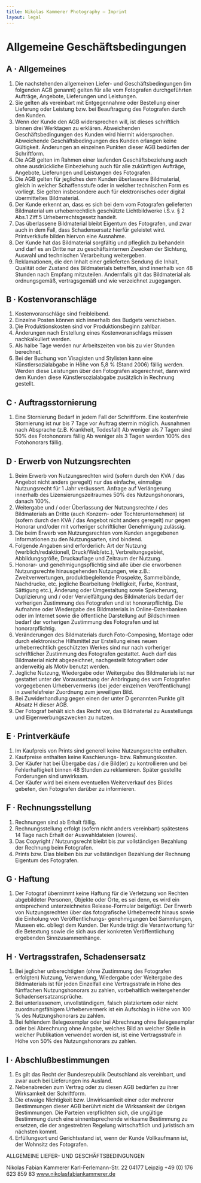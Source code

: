 ```yaml
---
title: Nikolas Kammerer Photography – Imprint
layout: legal
---
```


# Allgemeine Geschäftsbedingungen

## A · Allgemeines
1. Die nachstehenden allgemeinen Liefer- und Geschäftsbedingungen (im folgenden AGB genannt) gelten für alle vom Fotografen durchgeführten Aufträge, Angebote, Lieferungen und Leistungen.
2. Sie gelten als vereinbart mit Entgegennahme oder Bestellung einer Lieferung oder Leistung bzw. bei Beauftragung des Fotografen durch den Kunden.
3. Wenn der Kunde den AGB widersprechen will, ist dieses
schriftlich binnen drei Werktagen zu erklären. Abweichenden
Geschäftsbedingungen des Kunden wird hiermit widersprochen.
Abweichende Geschäftsbedingungen des Kunden erlangen keine
Gültigkeit. Änderungen an einzelnen Punkten dieser AGB bedürfen
der Schriftform.
4. Die AGB gelten im Rahmen einer laufenden Geschäftsbeziehung
auch ohne ausdrückliche Einbeziehung auch für alle zukünftigen
Aufträge, Angebote, Lieferungen und Leistungen des Fotografen.
5. Die AGB gelten für jegliches dem Kunden überlassene
Bildmaterial, gleich in welcher Schaffensstufe oder in welcher
technischen Form es vorliegt. Sie gelten insbesondere auch für
elektronisches oder digital übermitteltes Bildmaterial.
6. Der Kunde erkennt an, dass es sich bei dem vom Fotografen
gelieferten Bildmaterial um urheberrechtlich geschützte
Lichtbildwerke i.S.v. § 2 Abs.1 Ziff.5 Urheberrechtsgesetz handelt.
7. Das überlassene Bildmaterial bleibt Eigentum des Fotografen,
und zwar auch in dem Fall, dass Schadensersatz hierfür geleistet
wird. Printverkäufe bilden hiervon eine Ausnahme.
8. Der Kunde hat das Bildmaterial sorgfältig und pfleglich zu
behandeln und darf es an Dritte nur zu geschäftsinternen Zwecken
der Sichtung, Auswahl und technischen Verarbeitung weitergeben.
9. Reklamationen, die den Inhalt einer gelieferten Sendung die
Inhalt, Qualität oder Zustand des Bildmaterials betreffen, sind
innerhalb von 48 Stunden nach Empfang mitzuteilen. Andernfalls
gilt das Bildmaterial als ordnungsgemäß, vertragsgemäß und wie
verzeichnet zugegangen.

## B · Kostenvoranschläge
1. Kostenvoranschläge sind freibleibend.
2. Einzelne Posten können sich innerhalb des Budgets verschieben.
3. Die Produktionskosten sind vor Produktionsbeginn zahlbar.
4. Änderungen nach Erstellung eines Kostenvoranschlags müssen
nachkalkuliert werden.
5. Als halbe Tage werden nur Arbeitszeiten von bis zu vier Stunden
berechnet.
6. Bei der Buchung von Visagisten und Stylisten kann eine
Künstlersozialabgabe in Höhe von 5,8 % (Stand 2006) fällig werden.
Werden diese Leistungen über den Fotografen abgerechnet, dann
wird dem Kunden diese Künstlersozialabgabe zusätzlich in
Rechnung gestellt.

## C · Auftragsstornierung
1. Eine Stornierung Bedarf in jedem Fall der Schriftform. Eine
kostenfreie Stornierung ist nur bis 7 Tage vor Auftrag stermin
möglich. Ausnahmen nach Absprache (z.B. Krankheit, Todesfall)
Ab weniger als 7 Tagen sind 50% des Fotohonorars fällig
Ab weniger als 3 Tagen werden 100% des Fotohonorars fällig.

## D · Erwerb von Nutzungsrechten
1. Beim Erwerb von Nutzungsrechten wird (sofern durch den KVA /
das Angebot nicht anders geregelt) nur das einfache, einmalige
Nutzungsrecht für 1 Jahr veräussert. Anfrage auf Verlängerung
innerhalb des Lizensierungszeitraumes 50% des Nutzungshonorars,
danach 100%.
2. Weitergabe und / oder Überlassung der Nutzungsrechte / des
Bildmaterials an Dritte (auch Konzern- oder Tochterunternehmen)
ist (sofern durch den KVA / das Angebot nicht anders geregelt) nur
gegen Honorar und/oder mit vorheriger schriftlicher Genehmigung
zulässig.
3. Die beim Erwerb von Nutzungsrechten vom Kunden
angegebenen Informationen zu den Nutzungsarten, sind bindend.
4. Folgende Angaben sind erforderlich: Art der Nutzung
(werblich/redaktionell, Druck/Web/etc.), Verbreitungsgebiet,
Abbildungsgröße, Druckauflage und Zeitraum der Nutzung.
5. Honorar- und genehmigungspflichtig sind alle über die
erworbenen Nutzungsrechte hinausgehenden Nutzungen,
wie z.B.: Zweitverwertungen, produktbegleitende Prospekte,
Sammelbände, Nachdrucke, etc. jegliche Bearbeitung (Helligkeit,
Farbe, Kontrast, Sättigung etc.), Änderung oder Umgestaltung sowie
Speicherung, Duplizierung und / oder Vervielfältgung des Bildmaterials
bedarf der vorherigen Zustimmung des Fotografen und ist
honorarpflichtig. Die Aufnahme oder Wiedergabe des Bildmaterials
in Online-Datenbanken oder im Internet sowie die öffentliche
Darstellung auf Bildschirmen bedarf der vorherigen Zustimmung
des Fotografen und ist honorarpflichtig.
6. Veränderungen des Bildmaterials durch Foto-Composing, Montage
oder durch elektronische Hilfsmittel zur Erstellung eines neuen
urheberrechtlich geschützten Werkes sind nur nach vorheriger
schriftlicher Zustimmung des Fotografen gestattet.
Auch darf das Bildmaterial nicht abgezeichnet, nachgestellt
fotografiert oder anderweitig als Motiv benutzt werden.
7. Jegliche Nutzung, Wiedergabe oder Weitergabe des
Bildmaterials ist nur gestattet unter der Voraussetzung der
Anbringung des vom Fotografen vorgegebenen Urhebervermerks
(bei jeder einzelnen Veröffentlichung) in zweifelsfreier Zuordnung
zum jeweiligen Bild.
8. Bei Zuwiderhandlung gegen einen der unter D genannten Punkte
gilt Absatz H dieser AGB.
9. Der Fotograf behält sich das Recht vor, das Bildmaterial zu
Ausstellungs und Eigenwerbungszwecken zu nutzen.

## E · Printverkäufe
1. Im Kaufpreis von Prints sind generell keine Nutzungsrechte
enthalten.
2. Kaufpreise enthalten keine Kaschierungs- bzw. Rahmungskosten.
3. Der Käufer hat bei Übergabe das / die Bild(er) zu kontrollieren
und bei Fehlerhaftigkeit binnen 48 Stunden zu reklamieren. Später
gestellte Forderungen sind unwirksam.
4. Der Käufer wird bei einem eventuellen Weiterverkauf des Bildes
gebeten, den Fotografen darüber zu informieren.

## F · Rechnungsstellung
1. Rechnungen sind ab Erhalt fällig.
2. Rechnungsstellung erfolgt (sofern nicht anders vereinbart)
spätestens 14 Tage nach Erhalt der Auswahldateien (lowres).
3. Das Copyright / Nutzungsrecht bleibt bis zur vollständigen
Bezahlung der Rechnung beim Fotografen.
4. Prints bzw. Dias bleiben bis zur vollständigen Bezahlung der
Rechnung Eigentum des Fotografen.

## G · Haftung
1. Der Fotograf übernimmt keine Haftung für die Verletzung von
Rechten abgebildeter Personen, Objekte oder Orte, es sei denn, es
wird ein entsprechend unterzeichnetes Release-Formular
beigefügt. Der Erwerb von Nutzungsrechten über das fotografische
Urheberrecht hinaus sowie die Einholung von Veröffentlichungs-
genehmigungen bei Sammlungen, Museen etc. obliegt dem Kunden.
Der Kunde trägt die Verantwortung für die Betextung
sowie die sich aus der konkreten Veröffentlichung ergebenden
Sinnzusammenhänge.

## H · Vertragsstrafen, Schadensersatz
1. Bei jeglicher unberechtigten (ohne Zustimmung des Fotografen
erfolgten) Nutzung, Verwendung, Wiedergabe oder Weitergabe des
Bildmaterials ist für jeden Einzelfall eine Vertragsstrafe in Höhe des
fünffachen Nutzungshonorars zu zahlen, vorbehaltlich
weitergehender Schadensersatzansprüche.
2. Bei unterlassenem, unvollständigem, falsch platziertem oder
nicht zuordnungsfähigem Urhebervermerk ist ein Aufschlag in
Höhe von 100 % des Nutzungshonorars zu zahlen.
3. Bei fehlendem Belegexemplar oder bei Abrechnung ohne
Belegexemplar oder bei Abrechnung ohne Angabe, welches Bild an
welcher Stelle in welcher Publikation verwendet worden ist, ist eine
Vertragsstrafe in Höhe von 50% des Nutzungshonorars zu zahlen.

## I · Abschlußbestimmungen
1. Es gilt das Recht der Bundesrepublik Deutschland als vereinbart,
und zwar auch bei Lieferungen ins Ausland.
2. Nebenabreden zum Vertrag oder zu diesen AGB bedürfen zu
ihrer Wirksamkeit der Schriftform.
3. Die etwaige Nichtigkeit bzw. Unwirksamkeit einer oder mehrerer
Bestimmungen dieser AGB berührt nicht die Wirksamkeit der
übrigen Bestimmungen. Die Parteien verpflichten sich, die
ungültige Bestimmung durch eine sinnentsprechende wirksame
Bestimmung zu ersetzen, die der angestrebten Regelung
wirtschaftlich und juristisch am nächsten kommt.
4. Erfüllungsort und Gerichtsstand ist, wenn der Kunde
Vollkaufmann ist, der Wohnsitz des Fotografen.

ALLGEMEINE LIEFER- UND GESCHÄFTSBEDINGUNGEN

Nikolas Fabian Kammerer
Karl-Ferlemann-Str. 22
04177 Leipzig
+49 (0) 176 623 859 83
www.nikolasfabiankammerer.de
